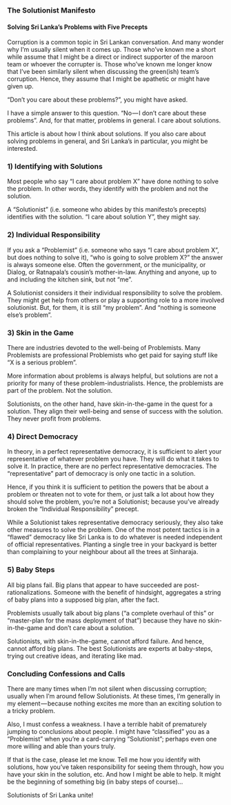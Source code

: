 ### The Solutionist Manifesto

#### Solving Sri Lanka’s Problems with Five Precepts

Corruption is a common topic in Sri Lankan conversation. And many wonder why I’m usually silent when it comes up. Those who’ve known me a short while assume that I might be a direct or indirect supporter of the maroon team or whoever the corrupter is. Those who’ve known me longer know that I’ve been similarly silent when discussing the green(ish) team’s corruption. Hence, they assume that I might be apathetic or might have given up.

“Don’t you care about these problems?”, you might have asked.

I have a simple answer to this question. “No — I don’t care about these problems”. And, for that matter, problems in general. I care about solutions.

This article is about how I think about solutions. If you also care about solving problems in general, and Sri Lanka’s in particular, you might be interested.

### 1) Identifying with Solutions

Most people who say “I care about problem X” have done nothing to solve the problem. In other words, they identify with the problem and not the solution.

A “Solutionist” (i.e. someone who abides by this manifesto’s precepts) identifies with the solution. “I care about solution Y”, they might say.

### 2) Individual Responsibility

If you ask a “Problemist” (i.e. someone who says “I care about problem X”, but does nothing to solve it), “who is going to solve problem X?” the answer is always someone else. Often the government, or the municipality, or Dialog, or Ratnapala’s cousin’s mother-in-law. Anything and anyone, up to and including the kitchen sink, but not “me”.

A Solutionist considers it their individual responsibility to solve the problem. They might get help from others or play a supporting role to a more involved solutionist. But, for them, it is still “my problem”. And “nothing is someone else’s problem”.

### 3) Skin in the Game

There are industries devoted to the well-being of Problemists. Many Problemists are professional Problemists who get paid for saying stuff like “X is a serious problem”.

More information about problems is always helpful, but solutions are not a priority for many of these problem-industrialists. Hence, the problemists are part of the problem. Not the solution.

Solutionists, on the other hand, have skin-in-the-game in the quest for a solution. They align their well-being and sense of success with the solution. They never profit from problems.

### 4) Direct Democracy

In theory, in a perfect representative democracy, it is sufficient to alert your representative of whatever problem you have. They will do what it takes to solve it. In practice, there are no perfect representative democracies. The “representative” part of democracy is only one tactic in a solution.

Hence, if you think it is sufficient to petition the powers that be about a problem or threaten not to vote for them, or just talk a lot about how they should solve the problem, you’re not a Solutionist; because you’ve already broken the “Individual Responsibility” precept.

While a Solutionist takes representative democracy seriously, they also take other measures to solve the problem. One of the most potent tactics is in a “flawed” democracy like Sri Lanka is to do whatever is needed independent of official representatives. Planting a single tree in your backyard is better than complaining to your neighbour about all the trees at Sinharaja.

### 5) Baby Steps

All big plans fail. Big plans that appear to have succeeded are post-rationalizations. Someone with the benefit of hindsight, aggregates a string of baby plans into a supposed big plan, after the fact.

Problemists usually talk about big plans (“a complete overhaul of this” or “master-plan for the mass deployment of that”) because they have no skin-in-the-game and don’t care about a solution.

Solutionists, with skin-in-the-game, cannot afford failure. And hence, cannot afford big plans. The best Solutionists are experts at baby-steps, trying out creative ideas, and iterating like mad.

### Concluding Confessions and Calls

There are many times when I’m not silent when discussing corruption; usually when I’m around fellow Solutionists. At these times, I’m generally in my element — because nothing excites me more than an exciting solution to a tricky problem.

Also, I must confess a weakness. I have a terrible habit of prematurely jumping to conclusions about people. I might have “classified” you as a “Problemist” when you’re a card-carrying “Solutionist”; perhaps even one more willing and able than yours truly.

If that is the case, please let me know. Tell me how you identify with solutions, how you’ve taken responsibility for seeing them through, how you have your skin in the solution, etc. And how I might be able to help. It might be the beginning of something big (in baby steps of course)…

Solutionists of Sri Lanka unite!
